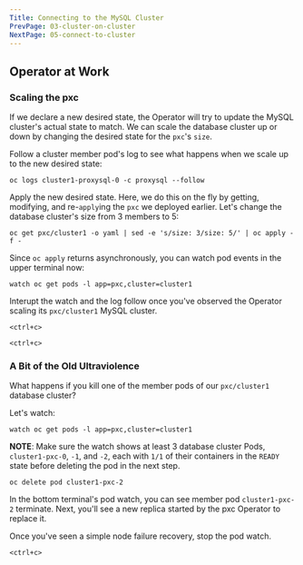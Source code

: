 ```yaml
---
Title: Connecting to the MySQL Cluster
PrevPage: 03-cluster-on-cluster
NextPage: 05-connect-to-cluster
---
```


## Operator at Work

### Scaling the pxc

If we declare a new desired state, the Operator will try to update the MySQL cluster's actual state to match. We can scale the database cluster up or down by changing the desired state for the `pxc`'s `size`.

Follow a cluster member pod's log to see what happens when we scale up to the new desired state:

```execute-2
oc logs cluster1-proxysql-0 -c proxysql --follow
```

Apply the new desired state. Here, we do this on the fly by getting, modifying, and re-`apply`ing the `pxc` we deployed earlier. Let's change the database cluster's size from 3 members to 5:

```execute-1
oc get pxc/cluster1 -o yaml | sed -e 's/size: 3/size: 5/' | oc apply -f -
```

Since `oc apply` returns asynchronously, you can watch pod events in the upper terminal now:

```execute-1
watch oc get pods -l app=pxc,cluster=cluster1
```

Interupt the watch and the log follow once you've observed the Operator scaling its `pxc/cluster1` MySQL cluster.

```execute-1
<ctrl+c>
```

```execute-2
<ctrl+c>
```

### A Bit of the Old Ultraviolence

What happens if you kill one of the member pods of our `pxc/cluster1` database cluster?

Let's watch:

```execute-2
watch oc get pods -l app=pxc,cluster=cluster1
```

**NOTE**: Make sure the watch shows at least 3 database cluster Pods, `cluster1-pxc-0`, `-1`, and `-2`, each with `1/1` of their containers in the `READY` state before deleting the pod in the next step.

```execute-1
oc delete pod cluster1-pxc-2
```

In the bottom terminal's pod watch, you can see member pod `cluster1-pxc-2` terminate. Next, you'll see a new replica started by the pxc Operator to replace it.

Once you've seen a simple node failure recovery, stop the pod watch.

```execute-2
<ctrl+c>
```
